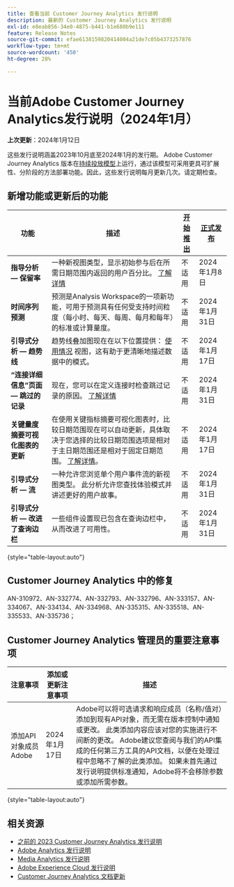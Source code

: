 ```yaml
---
title: 查看当前 Customer Journey Analytics 发行说明
description: 最新的 Customer Journey Analytics 发行说明
exl-id: e8eab856-34e0-4875-b441-b1e680b9e111
feature: Release Notes
source-git-commit: efae6138159820414004a21de7c05b4373257876
workflow-type: tm+mt
source-wordcount: '450'
ht-degree: 28%

---
```


# 当前Adobe Customer Journey Analytics发行说明（2024年1月）

**上次更新**：2024年1月12日

这些发行说明涵盖2023年10月底至2024年1月的发行期。 Adobe Customer Journey Analytics 版本在[持续投放模型](releases.md)上运行，通过该模型可采用更具可扩展性、分阶段的方法部署功能。因此，这些发行说明每月更新几次。请定期检查。

## 新增功能或更新后的功能

| 功能 | 描述 | [开始推出](releases.md) | [正式发布](releases.md) |
| ----------- | ---------- | ------- | ---- |
| **指导分析 — 保留率** | 一种新视图类型，显示初始参与后在所需日期范围内返回的用户百分比。 [了解详情](../guided-analysis/types/retention-rates.md) | 不适用 | 2024年1月8日 |
| **时间序列预测** | 预测是Analysis Workspace的一项新功能，可用于预测具有任何受支持时间粒度（每小时、每天、每周、每月和每年）的标准或计算量度。 | 不适用 | 2024年1月31日 |
| **引导式分析 — 趋势线** | 趋势线叠加图现在在以下位置提供： [使用情况](/help/guided-analysis/types/usage.md) 视图，这有助于更清晰地描述数据中的模式。 | 不适用 | 2024年1月17日 |
| **“连接详细信息”页面 — 跳过的记录** | 现在，您可以在定义连接时检查跳过记录的原因。 [了解详情](../connections/manage-connections.md) | 不适用 | 2024年1月31日 |
| **关键量度摘要可视化图表的更新** | 在使用关键指标摘要可视化图表时，比较日期范围现在可以自动更新，具体取决于您选择的比较日期范围选项是相对于主日期范围还是相对于固定日期范围。 [了解详情](/help/analysis-workspace/visualizations/key-metric.md)。 | 不适用 | 2024年1月17日 |
| **引导式分析 — 流** | 一种允许您浏览单个用户事件流的新视图类型。 此分析允许您查找体验模式并讲述更好的用户故事。 | 不适用 | 2024年1月31日 |
| **引导式分析 — 改进了查询边栏** | 一些组件设置现已包含在查询边栏中，从而改进了可用性。 | 不适用 | 2024年1月31日 |

{style="table-layout:auto"}

## Customer Journey Analytics 中的修复

AN-310972、AN-332774、AN-332793、AN-332796、AN-333157、AN-334067、AN-334134、AN-334968、AN-335315、AN-335518、AN-335533、AN-335736；

## Customer Journey Analytics 管理员的重要注意事项

| 注意事项 | 添加或更新注意事项 | 描述 |
| --- | --- | --- |
| 添加API对象成员Adobe | 2024年1月17日 | Adobe可以将可选请求和响应成员（名称/值对）添加到现有API对象，而无需在版本控制中通知或更改。 此类添加内容应该对您的实施进行不间断的更改。 Adobe建议您查阅与我们的API集成的任何第三方工具的API文档，以便在处理过程中忽略不了解的此类添加。 如果未首先通过发行说明提供标准通知，Adobe将不会移除参数或添加所需参数。 |

{style="table-layout:auto"}

## 相关资源

* [之前的 2023 Customer Journey Analytics 发行说明](/help/release-notes/2023.md)
* [Adobe Analytics 发行说明](https://experienceleague.adobe.com/docs/analytics/release-notes/latest.html?lang=zh-Hans)
* [Media Analytics 发行说明](https://experienceleague.adobe.com/docs/media-analytics/using/additional-resources/release-notes.html?lang=zh-Hans)
* [Adobe Experience Cloud 发行说明](https://experienceleague.adobe.com/docs/release-notes/experience-cloud/current.html?lang=zh-Hans)
* [Customer Journey Analytics 文档更新](/help/release-notes/doc-changes.md)
